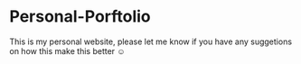 # Personal-Porftolio
This is my personal website, please let me know if you have any suggetions on how this make this better ☺️
